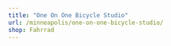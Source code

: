 ```yaml
---
title: "One On One Bicycle Studio"
url: /minneapolis/one-on-one-bicycle-studio/
shop: Fahrrad
---
```

